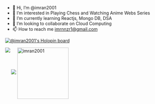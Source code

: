 - 👋 Hi, I’m @imran2001
- 👀 I’m interested in Playing Chess and Watching Anime Webs Series
- 🌱 I’m currently learning Reactjs, Mongo DB, DSA
- 💞️ I’m looking to collaborate on Cloud Computing
- 📫 How to reach me imrnnzr1@gmail.com

<!---
imran2001/imran2001 is a ✨ special ✨ repository because its `README.md` (this file) appears on your GitHub profile.
You can click the Preview link to take a look at your changes.
--->
[![@imran2001's Holopin board](https://holopin.me/imran2001)](https://holopin.io/@imran2001)

<img src="https://github-readme-stats.vercel.app/api?username=imran2001&show_icons=true&theme=dark"/>
<img align="left" src="https://github-readme-stats.vercel.app/api/top-langs/?username=imran2001&layout=compact&theme=dark"/><img height=165px align="center"  src="https://github-readme-streak-stats.herokuapp.com/?user=imran2001&layout=compact&theme=dark" alt="imran2001"/>
<br>

